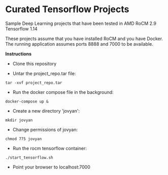 # Curated Tensorflow Projects 

Sample Deep Learning projects that have been tested in AMD RoCM 2.9 Tensorflow 1.14 

These projects assume that you have installed RoCM and you have Docker.  The running application assumes ports 8888 and 7000 to be available. 


**Instructions**

* Clone this repository

* Untar the project_repo.tar file:

`tar -xvf project_repo.tar`

* Run the docker compose file in the background:

`docker-compose up &`

* Create a new directory 'jovyan':

`mkdir jovyan`

* Change permissions of jovyan:

`chmod 775 jovyan`

* Run the rocm tensorflow container:

`./start_tensorflow.sh`

* Point your browser to localhost:7000




 

